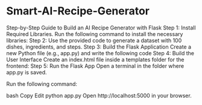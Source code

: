 # Smart-AI-Recipe-Generator
Step-by-Step Guide to Build an AI Recipe Generator with Flask
Step 1: Install Required Libraries.
Run the following command to install the necessary libraries:
Step 2: Use the provided code to generate a dataset with 100 dishes, ingredients, and steps.
Step 3: Build the Flask Application
Create a new Python file (e.g., app.py) and write the following code
Step 4: Build the User Interface
Create an index.html file inside a templates folder for the frontend:
Step 5: Run the Flask App
Open a terminal in the folder where app.py is saved.

Run the following command:

bash
Copy
Edit
python app.py
Open http://localhost:5000 in your browser.

